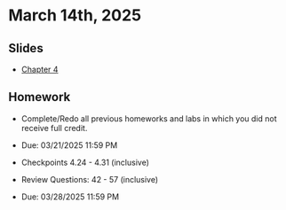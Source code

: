 # March 14th, 2025

## Slides
- [Chapter 4](../Slides/Chapter04.pdf)

## Homework
- Complete/Redo all previous homeworks and labs in which you did not receive full credit.
- Due: 03/21/2025 11:59 PM
  
- Checkpoints 4.24 - 4.31 (inclusive)
- Review Questions: 42 - 57 (inclusive)
- Due: 03/28/2025 11:59 PM 